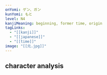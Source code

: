 ```yaml
---
onYomi: ゲン、ガン
kunYomi: もと
level: N4
kanjiMeaning: beginning, former time, origin
tagLinks:
  - "[[kanji]]"
  - "[[japanese]]"
  - "[[time]]"
image: "[[元.jpg]]"
---
```

## character analysis